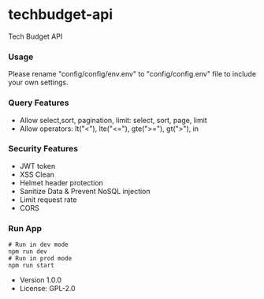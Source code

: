 # techbudget-api
Tech Budget API

### Usage
Please rename "config/config/env.env" to "config/config.env" file to include your own settings.

### Query Features
- Allow select,sort, pagination, limit: select, sort, page, limit
- Allow operators: lt("<"), lte("<="), gte(">="), gt(">"), in
 

### Security Features
- JWT token 
- XSS Clean
- Helmet header protection
- Sanitize Data & Prevent NoSQL injection
- Limit request rate
- CORS

### Run App
```
# Run in dev mode
npm run dev
# Run in prod mode
npm run start
```


- Version 1.0.0
- License: GPL-2.0
